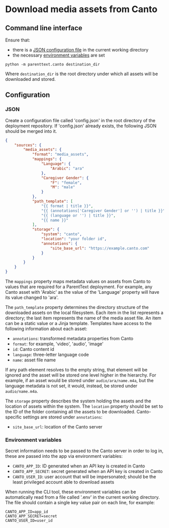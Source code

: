 # Download media assets from Canto

## Command line interface

Ensure that:

- there is a [JSON configuration file](#JSON) in the current working directory
- the necessary [environment variables](#environment-variables) are set

```
python -m parenttext.canto destination_dir
```

Where `destination_dir` is the root directory under which all assets will be downloaded and stored.


## Configuration

### JSON

Create a configuration file called 'config.json' in the root directory of the deployment repository. If 'config.json' already exists, the following JSON should be merged into it.
```json
{
    "sources": {
        "media_assets": {
            "format": "media_assets",
            "mappings": {
                "Language": {
                    "Arabic": "ara"
                },
                "Caregiver Gender": {
                    "F": "female",
                    "M": "male"
                }
            },
            "path_template": [
                "{{ format | title }}",
                "{{ (annotations['Caregiver Gender'] or '') | title }}",
                "{{ (language or '') | title }}",
                "{{ name }}"
            ],
            "storage": {
                "system": "canto",
                "location": "your folder id",
                "annotations": {
                    "site_base_url": "https://example.canto.com"
                }
            }
        }
    }
}
```

The `mappings` property maps metadata values on assets from Canto to values that are required for a ParentText deployment. For example, any Canto asset with 'Arabic' as the value of the 'Language' property will have its value changed to 'ara'.

The `path_template` property determines the directory structure of the downloaded assets on the local filesystem. Each item in the list represents a directory; the last item represents the name of the media asset file. An item can be a static value or a Jinja template. Templates have access to the following information about each asset:

- `annotations`: transformed metadata properties from Canto
- `format`: for example, 'video', 'audio', 'image'
- `id`: Canto content id
- `language`: three-letter language code
- `name`: asset file name

If any path element resolves to the empty string, that element will be ignored and the asset will be stored one level higher in the hierarchy. For example, if an asset would be stored under `audio/ara/name.m4a`, but the language metadata is not set, it would, instead, be stored under `audio/name.m4a`.

The `storage` property describes the system holding the assets and the location of assets within the system. The `location` property should be set to the ID of the folder containing all the assets to be downloaded. Canto-specific settings are stored under `annotations`:

- `site_base_url`: location of the Canto server

### Environment variables

Secret information needs to be passed to the Canto server in order to log in, these are passed into the app via environment variables:

- `CANTO_APP_ID`: ID generated when an API key is created in Canto
- `CANTO_APP_SECRET`: secret generated when an API key is created in Canto
- `CANTO_USER_ID`: user account that will be impersonated; should be the least privileged account able to download assets

When running the CLI tool, these environment variables can be automatically read from a file called '.env' in the current working directory. The file should contain a single key value pair on each line, for example:

```
CANTO_APP_ID=app_id
CANTO_APP_SECRET=secret
CANTO_USER_ID=user_id
```
